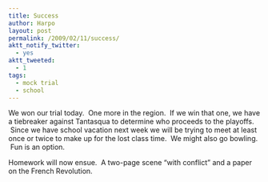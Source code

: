 ```yaml
---
title: Success
author: Harpo
layout: post
permalink: /2009/02/11/success/
aktt_notify_twitter:
  - yes
aktt_tweeted:
  - 1
tags:
  - mock trial
  - school
---
```

We won our trial today.  One more in the region.  If we win that one, we have a tiebreaker against Tantasqua to determine who proceeds to the playoffs.  Since we have school vacation next week we will be trying to meet at least once or twice to make up for the lost class time.  We might also go bowling.  Fun is an option.

Homework will now ensue.  A two-page scene &#8220;with conflict&#8221; and a paper on the French Revolution.